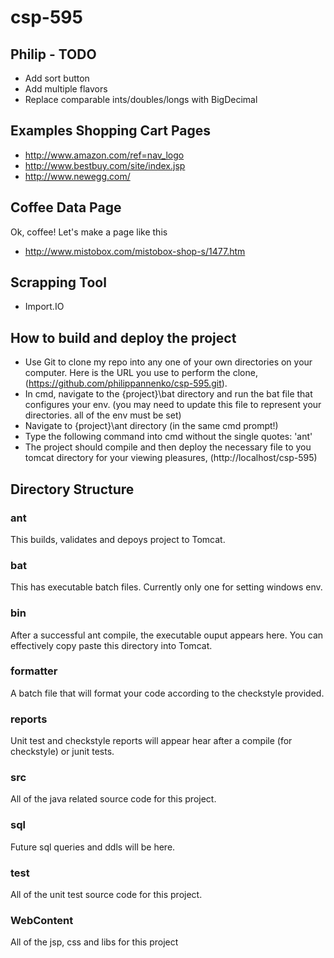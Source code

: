 csp-595
=======

## Philip - TODO
* Add sort button
* Add multiple flavors
* Replace comparable ints/doubles/longs with BigDecimal

## Examples Shopping Cart Pages
* http://www.amazon.com/ref=nav_logo
* http://www.bestbuy.com/site/index.jsp
* http://www.newegg.com/

## Coffee Data Page
Ok, coffee! Let's make a page like this
* http://www.mistobox.com/mistobox-shop-s/1477.htm

## Scrapping Tool
* Import.IO

## How to build and deploy the project
* Use Git to clone my repo into any one of your own directories on your computer. Here is the URL you use to perform the clone,(https://github.com/philippannenko/csp-595.git).
* In cmd, navigate to the {project}\bat directory and run the bat file that configures your env. (you may need to update this file to represent your directories. all of the env must be set)
* Navigate to {project}\ant directory (in the same cmd prompt!)
* Type the following command into cmd without the single quotes: 'ant'
* The project should compile and then deploy the necessary file to you tomcat directory for your viewing pleasures, (http://localhost/csp-595)

## Directory Structure

### ant
This builds, validates and depoys project to Tomcat.

### bat
This has executable batch files. Currently only one for setting windows env.

### bin
After a successful ant compile, the executable ouput appears here. You can effectively copy paste this directory into Tomcat.

### formatter
A batch file that will format your code according to the checkstyle provided.

### reports
Unit test and checkstyle reports will appear hear after a compile (for checkstyle) or junit tests.

### src
All of the java related source code for this project.

### sql
Future sql queries and ddls will be here.

### test
All of the unit test source code for this project.

### WebContent
All of the jsp, css and libs for this project